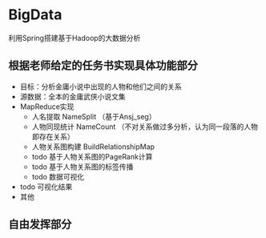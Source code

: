 # BigData
利用Spring搭建基于Hadoop的大数据分析

## 根据老师给定的任务书实现具体功能部分
   - 目标：分析金庸小说中出现的人物和他们之间的关系
   - 源数据：全本的金庸武侠小说文集
   - MapReduce实现
       - 人名提取 NameSplit （基于Ansj_seg）
       - 人物同现统计 NameCount （不对关系做过多分析，认为同一段落的人物即存在关系）
       - 人物关系图构建 BuildRelationshipMap
       - todo 基于人物关系图的PageRank计算
       - todo 基于人物关系图的标签传播
       - todo 数据可视化
   - todo 可视化结果
   - 其他
   
## 自由发挥部分